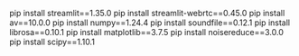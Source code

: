 pip install streamlit==1.35.0
pip install streamlit-webrtc==0.45.0
pip install av==10.0.0
pip install numpy==1.24.4
pip install soundfile==0.12.1
pip install librosa==0.10.1
pip install matplotlib==3.7.5
pip install noisereduce==3.0.0
pip install scipy==1.10.1
